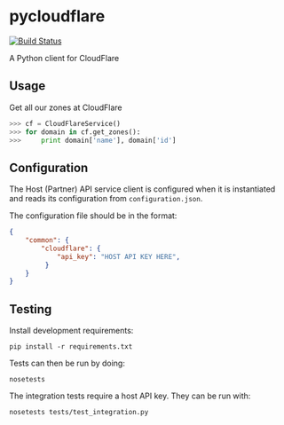 pycloudflare
============

[![Build Status](https://travis-ci.org/yola/pycloudflare.svg)](https://travis-ci.org/yola/pycloudflare)

A Python client for CloudFlare

## Usage

Get all our zones at CloudFlare

```python
>>> cf = CloudFlareService()
>>> for domain in cf.get_zones():
>>>     print domain['name'], domain['id']
```

## Configuration

The Host (Partner) API service client is configured when it is
instantiated and reads its configuration from `configuration.json`.

The configuration file should be in the format:

```json
{
    "common": {
        "cloudflare": {
            "api_key": "HOST API KEY HERE",
         }
    }
}
```

## Testing

Install development requirements:

    pip install -r requirements.txt

Tests can then be run by doing:

    nosetests

The integration tests require a host API key. They can be run with:

    nosetests tests/test_integration.py
